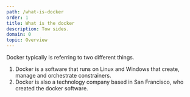 ```yaml
---
path: /what-is-docker
order: 1
title: What is the docker
description: Tow sides.
domain: 0
topic: Overview
---
```

Docker typically is referring to two different things.

1. Docker is a software that runs on Linux and Windows that create, manage and orchestrate constrainers.
2. Docker is also a technology company based in San Francisco, who created the docker software.

<!--end-->